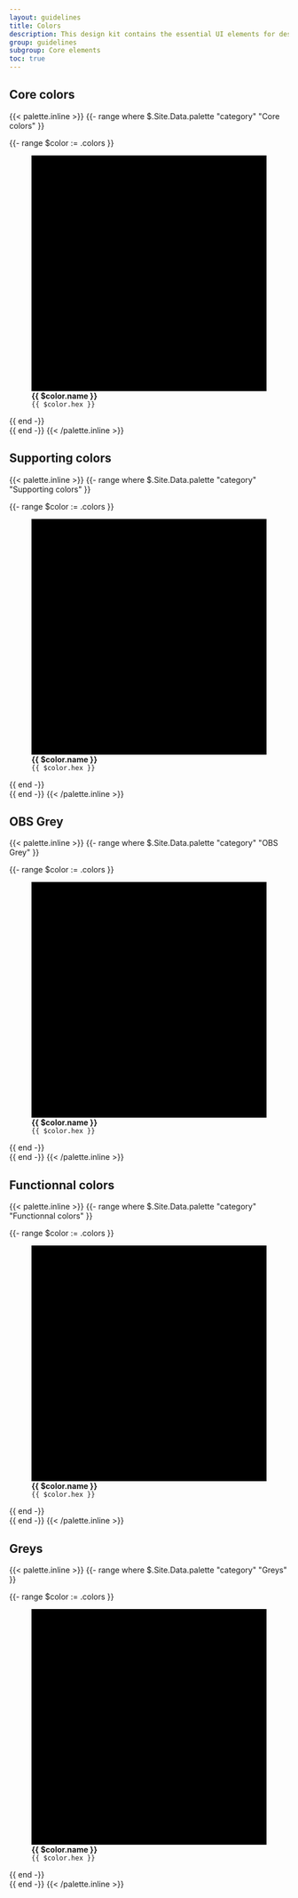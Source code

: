 ```yaml
---
layout: guidelines
title: Colors
description: This design kit contains the essential UI elements for designing, prototyping and building Orange products and services on the web.
group: guidelines
subgroup: Core elements
toc: true
---
```


## Core colors

{{< palette.inline >}}
{{- range where $.Site.Data.palette "category" "Core colors" }}
<div class="row row-cols-2 row-cols-md-3 row-cols-lg-4 align-items-center my-3">
  {{- range $color := .colors }}
    <figure class="col" aria-label="{{ $color.name }}">
      <svg viewBox="0 0 100 100" role="img" aria-label="{{ $color.name }}" preserveAspectRatio="xMidYMid meet">
        <rect fill="{{ $color.hex }}" width="100" height="100"/>
      </svg>
      <figcaption class="py-1">
        <strong>{{ $color.name }}</strong>
        <br/>
        <code>{{ $color.hex }}</code>
      </figcaption>
    </figure>
  {{ end -}}
</div>
{{ end -}}
{{< /palette.inline >}}

## Supporting colors

{{< palette.inline >}}
{{- range where $.Site.Data.palette "category" "Supporting colors" }}
<div class="row row-cols-2 row-cols-md-4 row-cols-lg-6 align-items-center my-3">
  {{- range $color := .colors }}
    <figure aria-label="{{ $color.name }}">
      <svg viewBox="0 0 100 100" role="img" aria-label="{{ $color.name }}" preserveAspectRatio="xMidYMid meet">
        <rect fill="{{ $color.hex }}" width="100" height="100"/>
      </svg>
      <figcaption class="py-1">
        <strong>{{ $color.name }}</strong>
        <br/>
        <code>{{ $color.hex }}</code>
      </figcaption>
    </figure>
  {{ end -}}
</div>
{{ end -}}
{{< /palette.inline >}}

## OBS Grey

{{< palette.inline >}}
{{- range where $.Site.Data.palette "category" "OBS Grey" }}
<div class="row row-cols-2 row-cols-md-4 row-cols-lg-6 align-items-center my-3">
  {{- range $color := .colors }}
    <figure aria-label="{{ $color.name }}">
      <svg viewBox="0 0 100 100" role="img" aria-label="{{ $color.name }}" preserveAspectRatio="xMidYMid meet">
        <rect fill="{{ $color.hex }}" width="100" height="100"/>
      </svg>
      <figcaption class="py-1">
        <strong>{{ $color.name }}</strong>
        <br/>
        <code>{{ $color.hex }}</code>
      </figcaption>
    </figure>
  {{ end -}}
</div>
{{ end -}}
{{< /palette.inline >}}

## Functionnal colors

{{< palette.inline >}}
{{- range where $.Site.Data.palette "category" "Functionnal colors" }}
<div class="row row-cols-2 row-cols-md-4 row-cols-lg-6 align-items-center my-3">
  {{- range $color := .colors }}
    <figure aria-label="{{ $color.name }}">
      <svg viewBox="0 0 100 100" role="img" aria-label="{{ $color.name }}" preserveAspectRatio="xMidYMid meet">
        <rect fill="{{ $color.hex }}" width="100" height="100"/>
      </svg>
      <figcaption class="py-1">
        <strong>{{ $color.name }}</strong>
        <br/>
        <code>{{ $color.hex }}</code>
      </figcaption>
    </figure>
  {{ end -}}
</div>
{{ end -}}
{{< /palette.inline >}}

## Greys

{{< palette.inline >}}
{{- range where $.Site.Data.palette "category" "Greys" }}
<div class="row row-cols-2 row-cols-md-4 row-cols-lg-6 align-items-center my-3">
  {{- range $color := .colors }}
    <figure aria-label="{{ $color.name }}">
      <svg viewBox="0 0 100 100" role="img" aria-label="{{ $color.name }}" preserveAspectRatio="xMidYMid meet">
        <rect fill="{{ $color.hex }}" width="100" height="100"/>
      </svg>
      <figcaption class="py-1">
        <strong>{{ $color.name }}</strong>
        <br/>
        <code>{{ $color.hex }}</code>
      </figcaption>
    </figure>
  {{ end -}}
</div>
{{ end -}}
{{< /palette.inline >}}

